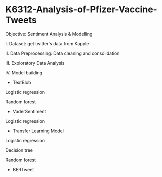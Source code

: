 # K6312-Analysis-of-Pfizer-Vaccine-Tweets

Objective: Sentiment Analysis & Modelling

I. Dataset: get twitter's data from Kapple

II. Data Preprocessing: Data cleaning and consolidation

III. Exploratory Data Analysis

IV. Model building
*  TextBlob

 Logistic regression
 
 Random forest

*  VaderSentiment

 Logistic regression

* Transfer Learning Model

 Logistic regression
 
 Decision tree
 
 Random forest

* BERTweet
 
